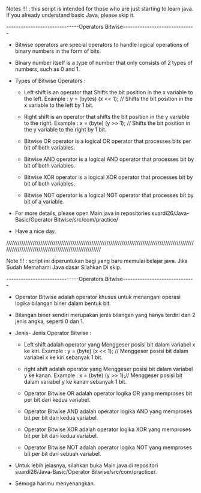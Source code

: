 Notes !!! : this script is intended for those who are just starting to learn java. If you already understand basic Java, please skip it.

------------------------------Operators Bitwise------------------------------

- Bitwise operators are special operators to handle logical operations of binary numbers in the form of bits.

- Binary number itself is a type of number that only consists of 2 types of numbers, such as 0 and 1.

- Types of Bitwise Operators :

    * Left shift is an operator that Shifts the bit position in the x variable to the left.
      Example : y = (bytes) (x << 1); // Shifts the bit position in the x variable to the left by 1 bit.
    
    * Right shift is an operator that shifts the bit position in the y variable to the right.
      Example : x = (byte) (y >> 1); // Shifts the bit position in the y variable to the right by 1 bit.
      
    * Bitwise OR operator is a logical OR operator that processes bits per bit of both variables.

    * Bitwise AND operator is a logical AND operator that processes bit by bit of both variables.

    * Bitwise XOR operator is a logical XOR operator that processes bit by bit of both variables.

    * Bitwise NOT operator is a logical NOT operator that processes bit by bit of a variable.

- For more details, please open Main.java in repositories suardi26/Java-Basic/Operator Bitwise/src/com/practice/
     
- Have a nice day.

/////////////////////////////////////////////////////////////////////////////////////////////////////////////////////////////////////////////////////

Note !!! : script ini diperuntukan bagi yang baru memulai belajar java. Jika Sudah Memahami Java dasar Silahkan Di skip.

------------------------------Operators Bitwise------------------------------

- Operator Bitwise adalah operator khusus untuk menangani operasi logika bilangan biner dalam bentuk bit.

- Bilangan biner sendiri merupakan jenis bilangan yang hanya terdiri dari 2 jenis angka, seperti 0 dan 1.

- Jenis- Jenis Operator Bitwise :

    * Left shift adalah operator yang Menggeser posisi bit dalam variabel x ke kiri.
      Example : y = (byte) (x << 1); // Menggeser posisi bit dalam variabel x ke kiri sebanyak 1 bit.
     
    * right shift  adalah operator yang Menggeser posisi bit dalam variabel y ke kanan.
      Example : x = (byte) (y >> 1);// Menggeser posisi bit dalam variabel y ke kanan sebanyak 1 bit.
      
    * Operator Bitwise OR adalah operator logika OR yang memproses bit per bit dari kedua variabel.

    * Operator Bitwise AND adalah operator logika AND yang memproses bit per bit dari kedua variabel.

    * Operator Bitwise XOR adalah operator logika XOR yang memproses bit per bit dari kedua variabel.

    * Operator Bitwise NOT adalah operator logika NOT yang memproses bit per bit dari sebuah variabel.

- Untuk lebih jelasnya, silahkan buka Main.java di repositori suardi26/Java-Basic/Operator Bitwise/src/com/practice/.

- Semoga harimu menyenangkan.
